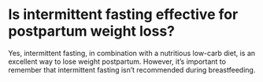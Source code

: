 # Is intermittent fasting effective for postpartum weight loss?

Yes, intermittent fasting, in combination with a nutritious low-carb diet, is an excellent way to lose weight postpartum. However, it’s important to remember that intermittent fasting isn’t recommended during breastfeeding.